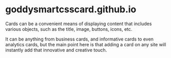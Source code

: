 # goddysmartcsscard.github.io
Cards can be a convenient means of displaying content that includes various objects, such as the title, image, buttons, icons, etc.

It can be anything from business cards, and informative cards to even analytics cards, but the main point here is that adding a card on any site will instantly add that innovative and creative touch.
